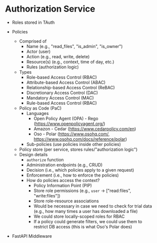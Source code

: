 # Authorization Service

- Roles stored in TAuth

- Policies
  - Comprised of
    - Name (e.g., "read_files", "is_admin", "is_owner")
    - Actor (user)
    - Action (e.g., read, write, delete)
    - Resource(s) (e.g., context, time of day, etc.)
    - Rules (authorization logic)
  - Types
    - Role-based Access Control (RBAC)
    - Attribute-based Access Control (ABAC)
    - Relationship-based Access Control (ReBAC)
    - Discretionary Access Control (DAC)
    - Mandatory Access Control (MAC)
    - Rule-based Access Control (RBAC)
  - Policy as Code (PaC)
    - Languages
      - Open Policy Agent (OPA) - Rego (https://www.openpolicyagent.org/)
      - Amazon - Cedar (https://www.cedarpolicy.com/en)
      - Oso - Polar (https://www.osohq.com/, https://www.osohq.com/docs/reference/polar)
    - Sub-policies (use policies inside other policies)
  - Policy store (per service, stores rules/"authorization logic")
  - Design details
    - `authorize` function
    - Administration endpoints (e.g., CRUD)
    - Decision (i.e., which policies apply to a given request)
    - Enforcement (i.e., how to enforce the policies)
    - How do policies access the context?
      - Policy Information Point (PIP)
      - Store role permissions (e.g., `user` -> ["read:files", "write:files"])
      - Store role-resource associations
      - Would be necessary in case we need to check for trial data (e.g., how many times a user has downloaded a file)
      - We could store locally-scoped roles for RBAC
      - If a policy could generate filters, we could use them to restrict DB access (this is what Oso's Polar does)

- FastAPI Middleware
